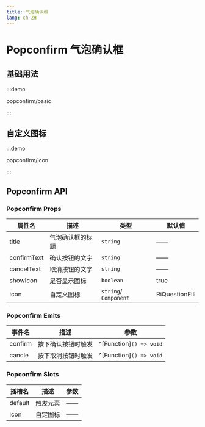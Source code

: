 ```yaml
---
title: 气泡确认框
lang: ch-ZH
---
```


# Popconfirm 气泡确认框

## 基础用法

:::demo

popconfirm/basic

:::

## 自定义图标

:::demo

popconfirm/icon

:::

## Popconfirm API

### Popconfirm Props

| 属性名      | 描述             | 类型                  | 默认值         |
| ----------- | ---------------- | --------------------- | -------------- |
| title       | 气泡确认框的标题 | `string`              | ——             |
| confirmText | 确认按钮的文字   | `string`              | ——             |
| cancelText  | 取消按钮的文字   | `string`              | ——             |
| showIcon    | 是否显示图标     | `boolean`             | true           |
| icon        | 自定义图标       | `string`/ `Component` | RiQuestionFill |

### Popconfirm Emits

| 事件名  | 描述               | 参数                    |
| ------- | ------------------ | ----------------------- |
| confirm | 按下确认按钮时触发 | ^[Function]`() => void` |
| cancle  | 按下取消按钮时触发 | ^[Function]`() => void` |

### Popconfirm Slots

| 插槽名  | 描述     | 参数 |
| ------- | -------- | ---- |
| default | 触发元素 | ——   |
| icon    | 自定图标 | ——   |
